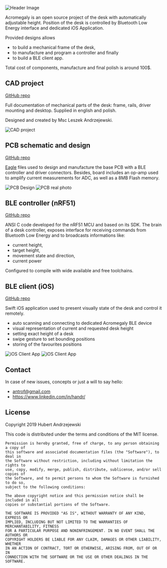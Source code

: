 ![Header Image](https://raw.githubusercontent.com/antrov/acromegaly/master/docs/header.png)

Acromegaly is an open source project of the desk with automatically adjustable height. Position of the desk is controlled by Bluetooth Low Energy interface and dedicated iOS Application. 

Provided designs allows
* to build a mechanical frame of the desk, 
* to manufacture and program a controller and finally 
* to build a BLE client app. 

Total cost of components, manufacture and final polish is around 100$. 


## CAD project

[GitHub repo](https://github.com/antrov/acromegaly/tree/master/CAD)
 
Full documentation of mechanical parts of the desk: frame, rails, driver mounting and desktop. Supplied in english and polish.

Designed and created by Msc Leszek Andrzejewski.

![CAD project](https://raw.githubusercontent.com/antrov/acromegaly/master/docs/cad.jpg)

## PCB schematic and design

[GitHub repo](https://github.com/antrov/acromegaly/tree/master/PCB)

[Eagle](https://www.autodesk.com/products/eagle/overview) files used to design and manufacture the base PCB with a BLE controller and driver connectors. Besides, board includes an op-amp used to amplify current measurements for ADC, as well as a 8MB Flash memory. 

![PCB Design](https://raw.githubusercontent.com/antrov/acromegaly/master/docs/pcb.png) ![PCB real photo](https://raw.githubusercontent.com/antrov/acromegaly/master/docs/pcb_3.png)

## BLE controller (nRF51)

[GitHub repo](https://github.com/antrov/acromegaly-nrf51)

ANSI C code developed for the nRF51 MCU and based on its SDK. The brain of a desk controller, exposes interface for receiving commands from Bluetooth Low Energy and to broadcasts informations like: 
* current height, 
* target height, 
* movement state and direction, 
* current power 

Configured to compile with wide available and free toolchains.

## BLE client (iOS)

[GitHub repo](https://github.com/antrov/acromegaly-ios)

Swift iOS application used to present visually state of the desk and control it remotely.

* auto scanning and connecting to dedicated Acromegaly BLE device
* visual representation of current and requested desk height
* setting exact height of a desk
* swipe gesture to set bounding positions
* storing of the favourites positions

![iOS Client App](https://raw.githubusercontent.com/antrov/acromegaly-ios/master/docs/height.gif) ![iOS Client App](https://raw.githubusercontent.com/antrov/acromegaly-ios/master/docs/favs.gif)

## Contact
In case of new issues, concepts or just a will to say hello:

* antrof@gmail.com
* https://www.linkedin.com/in/handr/

## License 

Copyright 2019 Hubert Andrzejewski

This code is distributed under the terms and conditions of the MIT license.

```
Permission is hereby granted, free of charge, to any person obtaining a copy of
this software and associated documentation files (the "Software"), to deal in
the Software without restriction, including without limitation the rights to
use, copy, modify, merge, publish, distribute, sublicense, and/or sell copies of
the Software, and to permit persons to whom the Software is furnished to do so,
subject to the following conditions:

The above copyright notice and this permission notice shall be included in all
copies or substantial portions of the Software.

THE SOFTWARE IS PROVIDED "AS IS", WITHOUT WARRANTY OF ANY KIND, EXPRESS OR
IMPLIED, INCLUDING BUT NOT LIMITED TO THE WARRANTIES OF MERCHANTABILITY, FITNESS
FOR A PARTICULAR PURPOSE AND NONINFRINGEMENT. IN NO EVENT SHALL THE AUTHORS OR
COPYRIGHT HOLDERS BE LIABLE FOR ANY CLAIM, DAMAGES OR OTHER LIABILITY, WHETHER
IN AN ACTION OF CONTRACT, TORT OR OTHERWISE, ARISING FROM, OUT OF OR IN
CONNECTION WITH THE SOFTWARE OR THE USE OR OTHER DEALINGS IN THE SOFTWARE.
```